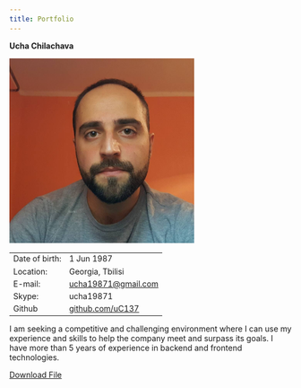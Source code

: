 ```yaml
---
title: Portfolio
---
```




**Ucha Chilachava**

<img src="./img/img01.jpg" width="330">

| | |
| :--- | :--- |
| Date of birth: | 1 Jun 1987 |
| Location: | Georgia, Tbilisi |
| E-mail: | ucha19871@gmail.com |
| Skype: | ucha19871 |
| Github | [github.com/uC137](https://github.com/uC137/)  |

I am seeking a competitive and challenging environment where 
I can use my experience and skills to help the company meet and surpass its goals. 
I have more than 5 years of experience in backend and frontend technologies.


[Download File](https://docs.google.com/document/d/1lC6lrJDjGkHGAVeKUmGkKjkCrfIJqHS6Vnq7GYwXk-s/edit?usp=sharing)